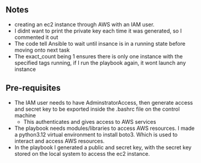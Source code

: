 ## Notes
- creating an ec2 instance through AWS with an IAM user.
- I didnt want to print the private key each time it was generated, so I commented it out
- The code tell Ansible to wait until insance is in a running state before moving onto next task
- The exact_count being 1 ensures there is only one instance with the specified tags running, if I run the playbook again, it wont launch any instance

## Pre-requisites
- The IAM user needs to have AdminstratorAccess, then generate access and secret key to be exported inside the .bashrc file on the control machine
  - This authenticates and gives access to AWS services
- The playbook needs modules/libraries to access AWS resources. I made a python3.12 virtual environment to install boto3. Which is used to
  interact and access AWS resources.
- In the playbook I generated a public and secret key, with the secret key stored on the local system to access the ec2 instance.
  
